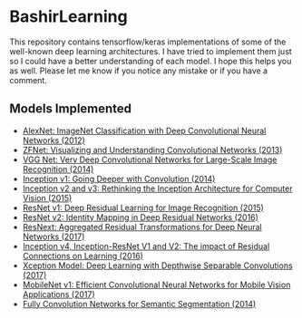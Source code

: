 # BashirLearning
This repository contains tensorflow/keras implementations of some of the well-known deep learning architectures. I 
have tried to implement them just so I could have a better understanding of each model. I hope this helps you as well. Please let me know if you notice any mistake or if you have a comment.

## Models Implemented
- [AlexNet: ImageNet Classification with Deep Convolutional Neural Networks (2012)](https://papers.nips.cc/paper/4824-imagenet-classification-with-deep-convolutional-neural-networks.pdf)
- [ZFNet: Visualizing and Understanding Convolutional Networks (2013)](https://arxiv.org/abs/1311.2901)
- [VGG Net: Very Deep Convolutional Networks for Large-Scale Image Recognition (2014)](https://arxiv.org/pdf/1409.1556.pdf)
- [Inception v1: Going Deeper with Convolution (2014)](https://arxiv.org/abs/1409.4842)
- [Inception v2 and v3: Rethinking the Inception Architecture for Computer Vision (2015)](https://arxiv.org/pdf/1512.00567v3.pdf)
- [ResNet v1: Deep Residual Learning for Image Recognition (2015)](https://arxiv.org/pdf/1512.03385v1.pdf)
- [ResNet v2: Identity Mapping in Deep Residual Networks (2016)](https://arxiv.org/pdf/1603.05027.pdf)
- [ResNext: Aggregated Residual Transformations for Deep Neural Networks (2017)](https://arxiv.org/pdf/1611.05431.pdf)
- [Inception v4, Inception-ResNet V1 and V2: The impact of Residual 
Connections on Learning (2016)](https://arxiv.org/pdf/1602.07261.pdf)
- [Xception Model: Deep Learning with Depthwise Separable Convolutions (2017)](https://arxiv.org/pdf/1610.02357.pdf)
- [MobileNet v1: Efficient Convolutional Neural Networks for Mobile Vision
Applications (2017)](https://arxiv.org/pdf/1704.04861.pdf)
- [Fully Convolution Networks for Semantic Segmentation (2014)](https://people.eecs.berkeley.edu/~jonlong/long_shelhamer_fcn.pdf)